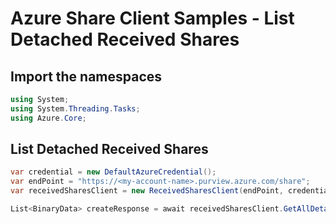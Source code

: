 # Azure Share Client Samples - List Detached Received Shares

## Import the namespaces

```C# Snippet:ReceivedSharesClientSample_ImportNamespaces
using System;
using System.Threading.Tasks;
using Azure.Core;
```

## List Detached Received Shares

```C# Snippet:ReceivedSharesClientSample_ListDetachedReceivedShares
var credential = new DefaultAzureCredential();
var endPoint = "https://<my-account-name>.purview.azure.com/share";
var receivedSharesClient = new ReceivedSharesClient(endPoint, credential);

List<BinaryData> createResponse = await receivedSharesClient.GetAllDetachedReceivedSharesAsync().ToEnumerableAsync();
```
